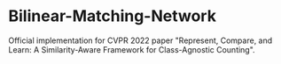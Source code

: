 # Bilinear-Matching-Network
Official implementation for CVPR 2022 paper "Represent, Compare, and Learn: A Similarity-Aware Framework for Class-Agnostic Counting".
